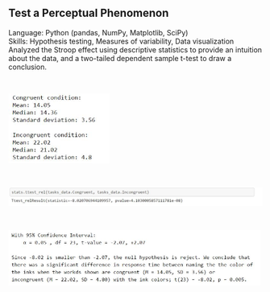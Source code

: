 ## Test a Perceptual Phenomenon
Language: Python (pandas, NumPy, Matplotlib, SciPy) </br>
Skills: Hypothesis testing, Measures of variability, Data visualization </br>
Analyzed the Stroop effect using descriptive statistics to provide an intuition about the data, 
and a two-tailed dependent sample t-test to draw a conclusion.

</br>
<p align="left">
  <img src="ds.JPG" width="200"/>
</p>

</br>
<p align="left">
  <img src="ttests.JPG" width="700"/>
</p>


</br>
<p align="left">
  <img src="ttest.JPG" width="500"/>
</p>
